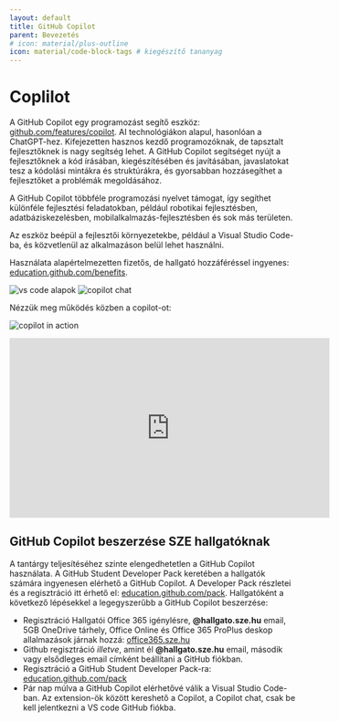 ```yaml
---
layout: default
title: GitHub Copilot
parent: Bevezetés
# icon: material/plus-outline
icon: material/code-block-tags # kiegészítő tananyag
---
```


 




# Coplilot

A GitHub Copilot egy programozást segítő eszköz: [github.com/features/copilot](https://github.com/features/copilot). AI technológiákon alapul, hasonlóan a ChatGPT-hez. Kifejezetten hasznos kezdő programozóknak, de tapsztalt fejlesztőknek is nagy segítség lehet. A GitHub Copilot segítséget nyújt a fejlesztőknek a kód írásában, kiegészítésében és javításában, javaslatokat tesz a kódolási mintákra és struktúrákra, és gyorsabban hozzásegíthet a fejlesztőket a problémák megoldásához.

A GitHub Copilot többféle programozási nyelvet támogat, így segíthet különféle fejlesztési feladatokban, például robotikai fejlesztésben, adatbáziskezelésben, mobilalkalmazás-fejlesztésben és sok más területen.

Az eszköz beépül a fejlesztői környezetekbe, például a Visual Studio Code-ba, és közvetlenül az alkalmazáson belül lehet használni.

Használata alapértelmezetten fizetős, de hallgató hozzáféréssel ingyenes: [education.github.com/benefits](https://education.github.com/benefits?type=student).

![vs code alapok](/ajr/assets/images_common/vscodebasics01.png)
![copilot chat](/ajr/assets/images_common/copilot01.png)

Nézzük meg működés közben a copilot-ot:

![copilot in action](/ajr/assets/images_common/copilot02.gif)


<iframe width="560" height="315" src="https://www.youtube.com/embed/ZfT2CXY5-Dc?si=g3PHKWyJ63N_18xB" title="YouTube video player" frameborder="0" allow="accelerometer; autoplay; clipboard-write; encrypted-media; gyroscope; picture-in-picture; web-share" referrerpolicy="strict-origin-when-cross-origin" allowfullscreen></iframe>

## GitHub Copilot beszerzése SZE hallgatóknak

A tantárgy teljesítéséhez szinte elengedhetetlen a GitHub Copilot használata. A GitHub Student Developer Pack keretében a hallgatók számára ingyenesen elérhető a GitHub Copilot. A Developer Pack részletei és a regisztráció itt érhető el: [education.github.com/pack](https://education.github.com/pack). Hallgatóként a következő lépésekkel a legegyszerűbb a GitHub Copilot beszerzése:

- Regisztráció Hallgatói Office 365 igénylésre, **@hallgato.sze.hu** email, 5GB OneDrive tárhely, Office Online és Office 365 ProPlus deskop allalmazások járnak hozzá: [office365.sze.hu](https://office365.sze.hu/)
- Github regisztráció *illetve*, amint él **@hallgato.sze.hu** email, második vagy elsődleges email címként beállítani a GitHub fiókban.
- Regisztráció a GitHub Student Developer Pack-ra: [education.github.com/pack](https://education.github.com/pack)
- Pár nap múlva a GitHub Copilot elérhetővé válik a Visual Studio Code-ban. Az extension-ök között kereshető a Copilot, a Copilot chat, csak be kell jelentkezni a VS code GitHub fiókba.